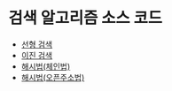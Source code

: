 # 검색 알고리즘 소스 코드

- [선형 검색](https://github.com/choewy/python-algorithm/blob/master/search/linear_search.py)
- [이진 검색](https://github.com/choewy/python-algorithm/blob/master/search/binary_search.py)
- [해시법(체인법)](https://github.com/choewy/python-algorithm/blob/master/search/chain_hash_search.py)
- [해시법(오픈주소법)](https://github.com/choewy/python-algorithm/blob/master/search/open_hash_search.py)